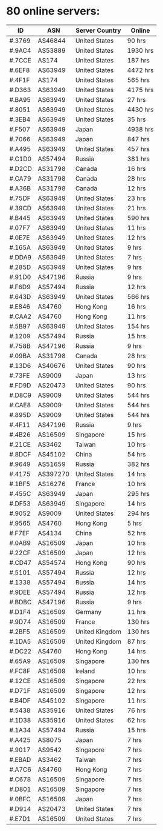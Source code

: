 # 80 online servers:

| ID | ASN | Server Country | Online |
| ------ | ------ | ------ | ------ |
| #.3769 | AS46844 | United States | 90 hrs |
| #.9AC4 | AS53889 | United States | 1930 hrs |
| #.7CCE | AS174 | United States | 187 hrs |
| #.6EF8 | AS63949 | United States | 4472 hrs |
| #.4F1F | AS174 | United States | 565 hrs |
| #.D363 | AS63949 | United States | 4175 hrs |
| #.BA95 | AS63949 | United States | 27 hrs |
| #.8051 | AS63949 | United States | 4430 hrs |
| #.3EB4 | AS63949 | United States | 35 hrs |
| #.F507 | AS63949 | Japan | 4938 hrs |
| #.7066 | AS63949 | Japan | 847 hrs |
| #.A495 | AS63949 | United States | 457 hrs |
| #.C1D0 | AS57494 | Russia | 381 hrs |
| #.D2CD | AS31798 | Canada | 16 hrs |
| #.CA79 | AS31798 | Canada | 28 hrs |
| #.A36B | AS31798 | Canada | 12 hrs |
| #.75DF | AS63949 | United States | 23 hrs |
| #.39CD | AS63949 | United States | 21 hrs |
| #.B445 | AS63949 | United States | 590 hrs |
| #.07F7 | AS63949 | United States | 11 hrs |
| #.0E7E | AS63949 | United States | 12 hrs |
| #.165A | AS63949 | United States | 9 hrs |
| #.DDA9 | AS63949 | United States | 7 hrs |
| #.285D | AS63949 | United States | 9 hrs |
| #.91D0 | AS47196 | Russia | 9 hrs |
| #.F6D9 | AS57494 | Russia | 12 hrs |
| #.643D | AS63949 | United States | 566 hrs |
| #.E846 | AS4760 | Hong Kong | 16 hrs |
| #.CAA2 | AS4760 | Hong Kong | 11 hrs |
| #.5B97 | AS63949 | United States | 154 hrs |
| #.1209 | AS57494 | Russia | 15 hrs |
| #.758B | AS47196 | Russia | 9 hrs |
| #.09BA | AS31798 | Canada | 28 hrs |
| #.13D6 | AS40676 | United States | 90 hrs |
| #.73FE | AS9009 | Japan | 13 hrs |
| #.FD9D | AS20473 | United States | 90 hrs |
| #.D8C9 | AS9009 | United States | 544 hrs |
| #.CAE8 | AS9009 | United States | 544 hrs |
| #.895D | AS9009 | United States | 544 hrs |
| #.4F11 | AS47196 | Russia | 9 hrs |
| #.4B26 | AS16509 | Singapore | 15 hrs |
| #.21CE | AS3462 | Taiwan | 10 hrs |
| #.8DCF | AS45102 | China | 54 hrs |
| #.9649 | AS51659 | Russia | 382 hrs |
| #.4175 | AS397270 | United States | 14 hrs |
| #.1BF5 | AS16276 | France | 10 hrs |
| #.455C | AS63949 | Japan | 295 hrs |
| #.DF53 | AS63949 | Singapore | 14 hrs |
| #.9052 | AS9009 | United States | 294 hrs |
| #.9565 | AS4760 | Hong Kong | 5 hrs |
| #.F7EF | AS4134 | China | 52 hrs |
| #.0AB9 | AS16509 | Japan | 10 hrs |
| #.22CF | AS16509 | Japan | 12 hrs |
| #.CD47 | AS54574 | Hong Kong | 90 hrs |
| #.5101 | AS57494 | Russia | 12 hrs |
| #.1338 | AS57494 | Russia | 14 hrs |
| #.9DEE | AS57494 | Russia | 12 hrs |
| #.BDBC | AS47196 | Russia | 9 hrs |
| #.D1F4 | AS16509 | Germany | 11 hrs |
| #.9D74 | AS16509 | France | 130 hrs |
| #.2BF5 | AS16509 | United Kingdom | 130 hrs |
| #.1DA5 | AS16509 | United Kingdom | 87 hrs |
| #.DC22 | AS4760 | Hong Kong | 14 hrs |
| #.65A9 | AS16509 | Singapore | 130 hrs |
| #.FC8F | AS16509 | Ireland | 10 hrs |
| #.12CE | AS16509 | Singapore | 22 hrs |
| #.D71F | AS16509 | Singapore | 12 hrs |
| #.B4DF | AS45102 | Singapore | 11 hrs |
| #.5438 | AS35916 | United States | 76 hrs |
| #.1D38 | AS35916 | United States | 62 hrs |
| #.1A34 | AS57494 | Russia | 15 hrs |
| #.A425 | AS8075 | Japan | 7 hrs |
| #.9017 | AS9542 | Singapore | 7 hrs |
| #.EBAD | AS3462 | Taiwan | 7 hrs |
| #.A7C6 | AS4760 | Hong Kong | 7 hrs |
| #.C678 | AS16509 | Singapore | 7 hrs |
| #.D801 | AS16509 | Singapore | 7 hrs |
| #.0BFC | AS16509 | Japan | 7 hrs |
| #.D914 | AS20473 | United States | 7 hrs |
| #.E7D1 | AS16509 | United States | 7 hrs |

